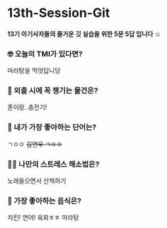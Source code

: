 # 13th-Session-Git

#### 13기 아기사자들의 즐거운 깃 실습을 위한 5문 5답 입니다 ☺️

### 🤓 오늘의 TMI가 있다면?

마라탕을 먹엇답니당

### 🎒 외출 시에 꼭 챙기는 물건은?

폰이랑..충전기!

### 🤙 내가 가장 좋아하는 단어는?

ㄱㅇㅇ
~~김연우 ㄱㅇㅇ~~

### 🧘‍♀️ 나만의 스트레스 해소법은?

노래들으면서 산책하기

### 🍧 가장 좋아하는 음식은?

치킨! 연어! 육회ㅎㅎ 마라탕
